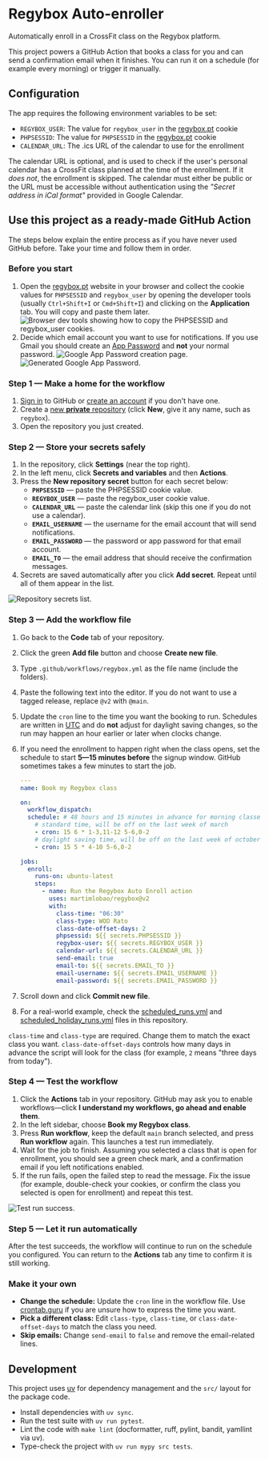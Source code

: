 # Regybox Auto-enroller

Automatically enroll in a CrossFit class on the Regybox platform.

This project powers a GitHub Action that books a class for you and can send a confirmation email when it finishes. You can run it on a schedule (for example every morning) or trigger it manually.

## Configuration

The app requires the following environment variables to be set:

- `REGYBOX_USER`: The value for `regybox_user` in the [regybox.pt](https://www.regybox.pt/app/app_nova/index.php) cookie
- `PHPSESSID`: The value for `PHPSESSID` in the [regybox.pt](https://www.regybox.pt/app/app_nova/index.php) cookie
- `CALENDAR_URL`: The .ics URL of the calendar to use for the enrollment

The calendar URL is optional, and is used to check if the user's personal calendar has a CrossFit class planned at the time of the enrollment. If it _does not_, the enrollment is skipped. The calendar must either be public or the URL must be accessible without authentication using the _"Secret address in iCal format"_ provided in Google Calendar.

## Use this project as a ready-made GitHub Action

The steps below explain the entire process as if you have never used GitHub before. Take your time and follow them in order.

### Before you start

1. Open the [regybox.pt](https://www.regybox.pt/app/app_nova/index.php) website in your browser and collect the cookie values for `PHPSESSID` and `regybox_user` by opening the developer tools (usually `Ctrl+Shift+I` or `Cmd+Shift+I`) and clicking on the **Application** tab. You will copy and paste them later.
   ![Browser dev tools showing how to copy the PHPSESSID and regybox_user cookies.](./static/cookies.png)
2. Decide which email account you want to use for notifications. If you use Gmail you should create an [App Password](https://myaccount.google.com/apppasswords) and **not** your normal password.
   ![Google App Password creation page.](./static/create-app-password.png)
   ![Generated Google App Password.](./static/app-password.png)

### Step 1 — Make a home for the workflow

1. [Sign in](https://github.com/login) to GitHub or [create an account](https://github.com/signup) if you don't have one.
2. Create a [new **private** repository](https://github.com/new) (click **New**, give it any name, such as `regybox`).
3. Open the repository you just created.

### Step 2 — Store your secrets safely

1. In the repository, click **Settings** (near the top right).
2. In the left menu, click **Secrets and variables** and then **Actions**.
3. Press the **New repository secret** button for each secret below:
   - **`PHPSESSID`** — paste the PHPSESSID cookie value.
   - **`REGYBOX_USER`** — paste the regybox_user cookie value.
   - **`CALENDAR_URL`** — paste the calendar link (skip this one if you do not use a calendar).
   - **`EMAIL_USERNAME`** — the username for the email account that will send notifications.
   - **`EMAIL_PASSWORD`** — the password or app password for that email account.
   - **`EMAIL_TO`** — the email address that should receive the confirmation messages.
4. Secrets are saved automatically after you click **Add secret**. Repeat until all of them appear in the list.

![Repository secrets list.](./static/repo-secrets.png)

### Step 3 — Add the workflow file

1. Go back to the **Code** tab of your repository.
2. Click the green **Add file** button and choose **Create new file**.
3. Type `.github/workflows/regybox.yml` as the file name (include the folders).
4. Paste the following text into the editor. If you do not want to use a tagged release, replace `@v2` with `@main`.
5. Update the `cron` line to the time you want the booking to run. Schedules are written in [UTC](https://en.wikipedia.org/wiki/Coordinated_Universal_Time) and do **not** adjust for daylight saving changes, so the run may happen an hour earlier or later when clocks change.
6. If you need the enrollment to happen right when the class opens, set the schedule to start **5—15 minutes before** the signup window. GitHub sometimes takes a few minutes to start the job.

   ```yaml
   ---
   name: Book my Regybox class

   on:
     workflow_dispatch:
     schedule: # 48 hours and 15 minutes in advance for morning classes on weekdays
       # standard time, will be off on the last week of march
       - cron: 15 6 * 1-3,11-12 5-6,0-2
       # daylight saving time, will be off on the last week of october
       - cron: 15 5 * 4-10 5-6,0-2

   jobs:
     enroll:
       runs-on: ubuntu-latest
       steps:
         - name: Run the Regybox Auto Enroll action
           uses: martimlobao/regybox@v2
           with:
             class-time: "06:30"
             class-type: WOD Rato
             class-date-offset-days: 2
             phpsessid: ${{ secrets.PHPSESSID }}
             regybox-user: ${{ secrets.REGYBOX_USER }}
             calendar-url: ${{ secrets.CALENDAR_URL }}
             send-email: true
             email-to: ${{ secrets.EMAIL_TO }}
             email-username: ${{ secrets.EMAIL_USERNAME }}
             email-password: ${{ secrets.EMAIL_PASSWORD }}
   ```

7. Scroll down and click **Commit new file**.
8. For a real-world example, check the [scheduled_runs.yml](.github/workflows/scheduled_runs.yml) and [scheduled_holiday_runs.yml](.github/workflows/scheduled_holiday_runs.yml) files in this repository.

`class-time` and `class-type` are required. Change them to match the exact class you want. `class-date-offset-days` controls how many days in advance the script will look for the class (for example, `2` means "three days from today").

### Step 4 — Test the workflow

1. Click the **Actions** tab in your repository. GitHub may ask you to enable workflows—click **I understand my workflows, go ahead and enable them**.
2. In the left sidebar, choose **Book my Regybox class**.
3. Press **Run workflow**, keep the default `main` branch selected, and press **Run workflow** again. This launches a test run immediately.
4. Wait for the job to finish. Assuming you selected a class that is open for enrollment, you should see a green check mark, and a confirmation email if you left notifications enabled.
5. If the run fails, open the failed step to read the message. Fix the issue (for example, double-check your cookies, or confirm the class you selected is open for enrollment) and repeat this test.

![Test run success.](./static/enroll-runs.png)

### Step 5 — Let it run automatically

After the test succeeds, the workflow will continue to run on the schedule you configured. You can return to the **Actions** tab any time to confirm it is still working.

### Make it your own

- **Change the schedule:** Update the `cron` line in the workflow file. Use [crontab.guru](https://crontab.guru/) if you are unsure how to express the time you want.
- **Pick a different class:** Edit `class-type`, `class-time`, or `class-date-offset-days` to match the class you need.
- **Skip emails:** Change `send-email` to `false` and remove the email-related lines.

## Development

This project uses [uv](https://docs.astral.sh/uv/) for dependency management and the `src/` layout for the package code.

- Install dependencies with `uv sync`.
- Run the test suite with `uv run pytest`.
- Lint the code with `make lint` (docformatter, ruff, pylint, bandit, yamllint via uv).
- Type-check the project with `uv run mypy src tests`.

